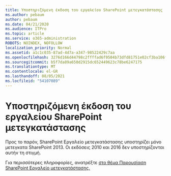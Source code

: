 ```yaml
---
title: Υποστηριζόμενη έκδοση του εργαλείου SharePoint μετεγκατάστασης
ms.author: pebaum
author: pebaum
ms.date: 04/21/2020
ms.audience: ITPro
ms.topic: article
ms.service: o365-administration
ROBOTS: NOINDEX, NOFOLLOW
localization_priority: Normal
ms.assetid: a1c1c035-87ad-4d7a-a347-98522429c7aa
ms.openlocfilehash: 3276d166d44798c2ffffad6f9504b73dfd81751e02cf3ba106ff6f89a9fc30b1
ms.sourcegitcommit: b5f7da89a650d2915dc652449623c78be6247175
ms.translationtype: MT
ms.contentlocale: el-GR
ms.lasthandoff: 08/05/2021
ms.locfileid: "54107089"
---
```

# <a name="supported-version-of-the-sharepoint-migration-tool"></a>Υποστηριζόμενη έκδοση του εργαλείου SharePoint μετεγκατάστασης



Προς το παρόν, SharePoint Εργαλείο μετεγκατάστασης υποστηρίζει μόνο μετεγκατα SharePoint 2013. Οι εκδόσεις 2010 και 2016 δεν υποστηρίζονται αυτήν τη στιγμή.
  
Για περισσότερες πληροφορίες, ανατρέξτε [στο θέμα Παρουσίαση SharePoint Εργαλείο μετεγκατάστασης.](https://go.microsoft.com/fwlink/?linkid=2044765&amp;clcid=0x409)
  

